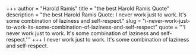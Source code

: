 +++
author = "Harold Ramis"
title = "the best Harold Ramis Quote"
description = "the best Harold Ramis Quote: I never work just to work. It's some combination of laziness and self-respect."
slug = "i-never-work-just-to-work-its-some-combination-of-laziness-and-self-respect"
quote = '''I never work just to work. It's some combination of laziness and self-respect.'''
+++
I never work just to work. It's some combination of laziness and self-respect.
